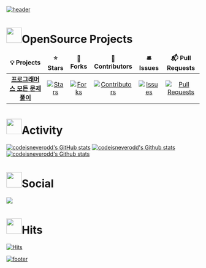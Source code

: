 <!-- [![header](https://capsule-render.vercel.app/api?type=wave&color=auto&height=300&section=header&text=codeisneverodd&fontSize=90)](https://github.com/codeisneverodd) -->
<!-- 
<h1><img src="https://user-images.githubusercontent.com/54318460/165478996-a0743e36-6004-4d25-b5e6-c3b39cae1abd.gif" width="30"> codeisneverodd <img src="https://user-images.githubusercontent.com/54318460/165478996-a0743e36-6004-4d25-b5e6-c3b39cae1abd.gif" width="30"></h1> -->

<!-- 🔥🔥 리드미를 일부 퍼가신다면!! 팔로우를 눌러주세요 🔥🔥 -->
<!-- 🔥🔥 Please Follow My GitHub, if you're copying part of this README.md 🔥🔥 -->

[![header](https://capsule-render.vercel.app/api?type=waving&color=gradient&height=300&section=header&text=codeisneverodd&fontSize=80&animation=twinkling&descAlignY=30)](https://github.com/codeisneverodd)


<h1><img src="https://user-images.githubusercontent.com/54318460/165488238-a2ac0b91-6df0-48e3-9fde-f75ccb793de7.gif" width="40">OpenSource Projects</h1> 

<table>
  <thead align="center">
    <tr>
      <td><b>💡  Projects</b></td>
      <td><b>⭐  Stars</b></td>
      <td><b>🍴  Forks</b></td>
      <td><b>🤩  Contributors</b></td>
      <td><b>🛎  Issues</b></td>
      <td><b>📬  Pull Requests</b></td>
    </tr>
  </thead>
  <tbody align="center">
    <tr>
      <td><a href="https://github.com/codeisneverodd/programmers-coding-test"><b>프로그래머스 모든 문제 풀이</b></a></td>
      <td><a href="https://github.com/codeisneverodd/programmers-coding-test/stargazers"><img alt="Stars" src="https://img.shields.io/github/stars/codeisneverodd/programmers-coding-test?style=flat-square&labelColor=FFE699&color=FFF9B6"/></a></td>
      <td><a href="https://github.com/codeisneverodd/programmers-coding-test"><img alt="Forks" src="https://img.shields.io/github/forks/codeisneverodd/programmers-coding-test?style=flat-square&labelColor=FF9292&color=FFCCD2"/></a></td>
      <td><a href="https://github.com/codeisneverodd/programmers-coding-test/graphs/contributors"><img alt="Contributors" src="https://img.shields.io/github/contributors/codeisneverodd/programmers-coding-test?style=flat-square&labelColor=6ECB63&color=B1E693"/></a></td>
      <td><a href="https://github.com/codeisneverodd/programmers-coding-test/issues"><img alt="Issues" src="https://img.shields.io/github/issues/codeisneverodd/programmers-coding-test?style=flat-square&labelColor=8AC6D1&color=BBDED6"/></a></td>
      <td><a href="https://github.com/codeisneverodd/programmers-coding-test/pulls"><img alt="Pull Requests" src="https://img.shields.io/github/issues-pr/codeisneverodd/programmers-coding-test?style=flat-square&labelColor=6155A6&color=A685E2"/></a></td>
    </tr>
  </tbody>
</table>


<h1><img src="https://user-images.githubusercontent.com/54318460/165490580-5014fa53-5de5-4d39-9042-3ea43ea607d5.gif" width="40">Activity</h1> 

[![codeisneverodd's GitHub stats](https://github-readme-stats.vercel.app/api?username=codeisneverodd&show_icons=true&theme=vue)](https://github.com/codeisneverodd?tab=repositories)
[![codeisneverodd's Github stats](https://github-profile-summary-cards.vercel.app/api/cards/profile-details?username=codeisneverodd&theme=vue)]((https://github.com/codeisneverodd?tab=repositories))
[![codeisneverodd's Github stats](https://github-readme-stats.vercel.app/api/top-langs/?username=codeisneverodd&show_icons=true&hide_border=true&title_color=004386&icon_color=004386&layout=compact)](https://github.com/codeisneverodd?tab=repositories)

<h1><img src="https://user-images.githubusercontent.com/54318460/165488795-25a97840-4f7a-4e2e-a2a8-827b3951aef8.gif" width="40">Social</h1> 

<a href="https://mail.google.com/mail/?view=cm&amp;fs=1&amp;to=codeisneverodd@gmail.com" target="_blank"><img src="https://img.shields.io/badge/codeisneverodd@gmail.com-EA4335?style=flat-square&logo=Gmail&logoColor=white"/></a></p>

<h1><img src="https://user-images.githubusercontent.com/54318460/165489076-eb9d1284-23b5-4513-a7b1-a520673de081.gif" width="40">Hits</h1> 

[![Hits](https://hits.seeyoufarm.com/api/count/incr/badge.svg?url=https://github.com/cocdeisneverodd&count_bg=%2379C83D&title_bg=%23555555&icon=&icon_color=%23E7E7E7&title=hits&edge_flat=true)](https://github.com/codeisneverodd)

[![footer](https://capsule-render.vercel.app/api?type=waving&color=gradient&reversal=false&section=footer)]((https://github.com/codeisneverodd))
